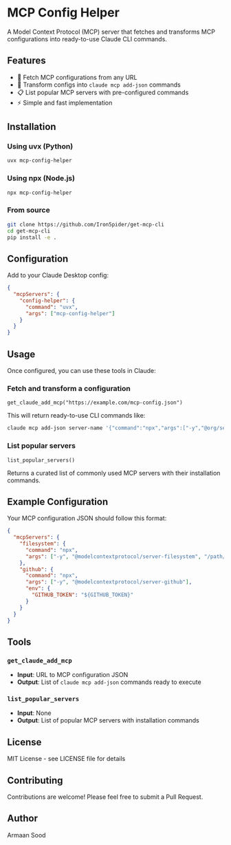 # MCP Config Helper

A Model Context Protocol (MCP) server that fetches and transforms MCP configurations into ready-to-use Claude CLI commands.

## Features

- 🚀 Fetch MCP configurations from any URL
- 🔄 Transform configs into `claude mcp add-json` commands
- 📋 List popular MCP servers with pre-configured commands
- ⚡ Simple and fast implementation

## Installation

### Using uvx (Python)
```bash
uvx mcp-config-helper
```

### Using npx (Node.js)
```bash
npx mcp-config-helper
```

### From source
```bash
git clone https://github.com/Iron5pider/get-mcp-cli
cd get-mcp-cli
pip install -e .
```

## Configuration

Add to your Claude Desktop config:

```json
{
  "mcpServers": {
    "config-helper": {
      "command": "uvx",
      "args": ["mcp-config-helper"]
    }
  }
}
```

## Usage

Once configured, you can use these tools in Claude:

### Fetch and transform a configuration
```
get_claude_add_mcp("https://example.com/mcp-config.json")
```

This will return ready-to-use CLI commands like:
```bash
claude mcp add-json server-name '{"command":"npx","args":["-y","@org/server-package"]}'
```

### List popular servers
```
list_popular_servers()
```

Returns a curated list of commonly used MCP servers with their installation commands.

## Example Configuration

Your MCP configuration JSON should follow this format:

```json
{
  "mcpServers": {
    "filesystem": {
      "command": "npx",
      "args": ["-y", "@modelcontextprotocol/server-filesystem", "/path/to/files"]
    },
    "github": {
      "command": "npx",
      "args": ["-y", "@modelcontextprotocol/server-github"],
      "env": {
        "GITHUB_TOKEN": "${GITHUB_TOKEN}"
      }
    }
  }
}
```

## Tools

### `get_claude_add_mcp`
- **Input**: URL to MCP configuration JSON
- **Output**: List of `claude mcp add-json` commands ready to execute

### `list_popular_servers`
- **Input**: None
- **Output**: List of popular MCP servers with installation commands

## License

MIT License - see LICENSE file for details

## Contributing

Contributions are welcome! Please feel free to submit a Pull Request.

## Author

Armaan Sood